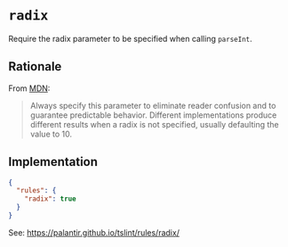 # `radix`

Require the radix parameter to be specified when calling `parseInt`.

## Rationale

From [MDN](https://developer.mozilla.org/en-US/docs/Web/JavaScript/Reference/Global_Objects/parseInt):

> Always specify this parameter to eliminate reader confusion and
> to guarantee predictable behavior.
> Different implementations produce different results when a
> radix is not specified, usually defaulting the value to 10.

## Implementation

```json
{
  "rules": {
    "radix": true
  }
}
```

See: https://palantir.github.io/tslint/rules/radix/

